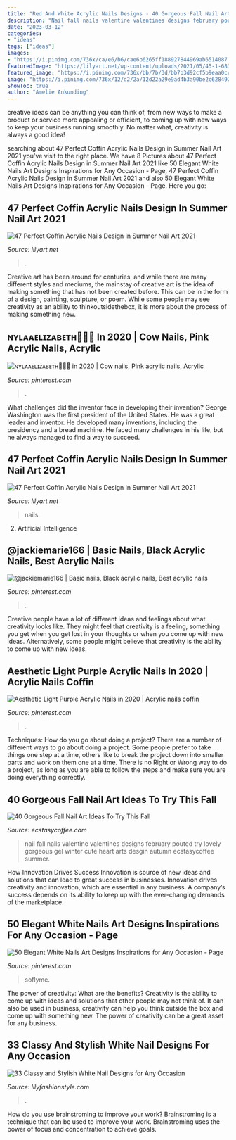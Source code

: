 ```yaml
---
title: "Red And White Acrylic Nails Designs - 40 Gorgeous Fall Nail Art Ideas To Try This Fall"
description: "Nail fall nails valentine valentines designs february pouted try lovely gorgeous gel winter cute heart arts desgin autumn ecstasycoffee summer"
date: "2023-03-12"
categories:
- "ideas"
tags: ["ideas"]
images:
- "https://i.pinimg.com/736x/ca/e6/b6/cae6b6265ff188927844969ab6514087.jpg"
featuredImage: "https://lilyart.net/wp-content/uploads/2021/05/45-1-683x1024.jpg"
featured_image: "https://i.pinimg.com/736x/bb/7b/3d/bb7b3d92cf5b9eaa0cce44f825962cf9.jpg"
image: "https://i.pinimg.com/736x/12/d2/2a/12d22a29e9ad4b3a90be2c62849254de.jpg"
ShowToc: true
author: "Amelie Ankunding"
---
```



creative ideas can be anything you can think of, from new ways to make a product or service more appealing or efficient, to coming up with new ways to keep your business running smoothly. No matter what, creativity is always a good idea!

	

		
searching about 47 Perfect Coffin Acrylic Nails Design in Summer Nail Art 2021 you've visit to the right place. We have 8 Pictures about 47 Perfect Coffin Acrylic Nails Design in Summer Nail Art 2021 like 50 Elegant White Nails Art Designs Inspirations for Any Occasion - Page, 47 Perfect Coffin Acrylic Nails Design in Summer Nail Art 2021 and also 50 Elegant White Nails Art Designs Inspirations for Any Occasion - Page. Here you go:
		
    
## 47 Perfect Coffin Acrylic Nails Design In Summer Nail Art 2021

<img loading=lazy src="https://lilyart.net/wp-content/uploads/2021/05/45-1-683x1024.jpg" onerror="this.onerror=null;this.src='https://tse1.mm.bing.net/th?id=OIP.r3eMLlSK-8hk8ev8FZn-8gHaLG&amp;pid=15.1';" alt="47 Perfect Coffin Acrylic Nails Design in Summer Nail Art 2021">

_Source: lilyart.net_

>. 

	

Creative art has been around for centuries, and while there are many different styles and mediums, the mainstay of creative art is the idea of making something that has not been created before. This can be in the form of a design, painting, sculpture, or poem. While some people may see creativity as an ability to thinkoutsidethebox, it is more about the process of making something new.

    
## ɴʏʟᴀᴀᴇʟɪᴢᴀʙᴇᴛʜ🧚🏽‍♀️ In 2020 | Cow Nails, Pink Acrylic Nails, Acrylic

<img loading=lazy src="https://i.pinimg.com/736x/ca/e6/b6/cae6b6265ff188927844969ab6514087.jpg" onerror="this.onerror=null;this.src='https://tse2.mm.bing.net/th?id=OIP.ZkP9NoE9DcUhKF2wyl6tiwHaOs&amp;pid=15.1';" alt="ɴʏʟᴀᴀᴇʟɪᴢᴀʙᴇᴛʜ🧚🏽‍♀️ in 2020 | Cow nails, Pink acrylic nails, Acrylic">

_Source: pinterest.com_

>. 

	

What challenges did the inventor face in developing their invention?
George Washington was the first president of the United States. He was a great leader and inventor. He developed many inventions, including the presidency and a bread machine. He faced many challenges in his life, but he always managed to find a way to succeed.

    
## 47 Perfect Coffin Acrylic Nails Design In Summer Nail Art 2021

<img loading=lazy src="https://lilyart.net/wp-content/uploads/2021/05/25-15.jpg" onerror="this.onerror=null;this.src='https://tse2.mm.bing.net/th?id=OIP.C6GrxaIgWstmql2q3o3EdgHaLH&amp;pid=15.1';" alt="47 Perfect Coffin Acrylic Nails Design in Summer Nail Art 2021">

_Source: lilyart.net_

>nails. 

	

2. Artificial Intelligence 

    
## @jackiemarie166 | Basic Nails, Black Acrylic Nails, Best Acrylic Nails

<img loading=lazy src="https://i.pinimg.com/736x/12/d2/2a/12d22a29e9ad4b3a90be2c62849254de.jpg" onerror="this.onerror=null;this.src='https://tse1.mm.bing.net/th?id=OIP.vTJho0bjxJx0P_ucjxgBsgHaKl&amp;pid=15.1';" alt="@jackiemarie166 | Basic nails, Black acrylic nails, Best acrylic nails">

_Source: pinterest.com_

>. 

	

Creative people have a lot of different ideas and feelings about what creativity looks like. They might feel that creativity is a feeling, something you get when you get lost in your thoughts or when you come up with new ideas. Alternatively, some people might believe that creativity is the ability to come up with new ideas.

    
## Aesthetic Light Purple Acrylic Nails In 2020 | Acrylic Nails Coffin

<img loading=lazy src="https://i.pinimg.com/736x/c2/f5/96/c2f596242f46c80c68395e4bfd1071d9.jpg" onerror="this.onerror=null;this.src='https://tse3.mm.bing.net/th?id=OIP.6vW2OF0KqKJglnHBIVZT4AHaMT&amp;pid=15.1';" alt="Aesthetic Light Purple Acrylic Nails in 2020 | Acrylic nails coffin">

_Source: pinterest.com_

>. 

	

Techniques: How do you go about doing a project?
There are a number of different ways to go about doing a project. Some people prefer to take things one step at a time, others like to break the project down into smaller parts and work on them one at a time. There is no Right or Wrong way to do a project, as long as you are able to follow the steps and make sure you are doing everything correctly.

    
## 40 Gorgeous Fall Nail Art Ideas To Try This Fall

<img loading=lazy src="https://i0.wp.com/www.ecstasycoffee.com/wp-content/uploads/2016/09/Fall-Nail-Art-Idea.jpg" onerror="this.onerror=null;this.src='https://tse4.mm.bing.net/th?id=OIP.1A-vdxllfIjJuCMLymknwgHaNJ&amp;pid=15.1';" alt="40 Gorgeous Fall Nail Art Ideas To Try This Fall">

_Source: ecstasycoffee.com_

>nail fall nails valentine valentines designs february pouted try lovely gorgeous gel winter cute heart arts desgin autumn ecstasycoffee summer. 

	

How Innovation Drives Success
Innovation is source of new ideas and solutions that can lead to great success in businesses. Innovation drives creativity and innovation, which are essential in any business. A company’s success depends on its ability to keep up with the ever-changing demands of the marketplace.

    
## 50 Elegant White Nails Art Designs Inspirations For Any Occasion - Page

<img loading=lazy src="https://i.pinimg.com/736x/bb/7b/3d/bb7b3d92cf5b9eaa0cce44f825962cf9.jpg" onerror="this.onerror=null;this.src='https://tse3.mm.bing.net/th?id=OIP.F-1PrxW8AFRElBjp5T1Y4gHaJ4&amp;pid=15.1';" alt="50 Elegant White Nails Art Designs Inspirations for Any Occasion - Page">

_Source: pinterest.com_

>soflyme. 

	

The power of creativity: What are the benefits?
Creativity is the ability to come up with ideas and solutions that other people may not think of. It can also be used in business, creativity can help you think outside the box and come up with something new. The power of creativity can be a great asset for any business.

    
## 33 Classy And Stylish White Nail Designs For Any Occasion

<img loading=lazy src="https://lilyfashionstyle.com/wp-content/uploads/2021/05/20-5-683x1024.jpg" onerror="this.onerror=null;this.src='https://tse4.mm.bing.net/th?id=OIP.oOJf9nAj4FOnQll7QeBzYQHaLG&amp;pid=15.1';" alt="33 Classy and Stylish White Nail Designs for Any Occasion">

_Source: lilyfashionstyle.com_

>. 

	

How do you use brainstroming to improve your work?
Brainstroming is a technique that can be used to improve your work. Brainstroming uses the power of focus and concentration to achieve goals.

